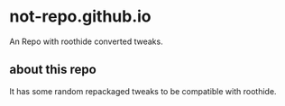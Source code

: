 # not-repo.github.io
An Repo with roothide converted tweaks.


## about this repo


It has some random repackaged tweaks to be compatible with roothide.
